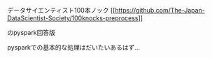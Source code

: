 データサイエンティスト100本ノック
[[https://github.com/The-Japan-DataScientist-Society/100knocks-preprocess]]

のpyspark回答版

pysparkでの基本的な処理はだいたいあるはず...

